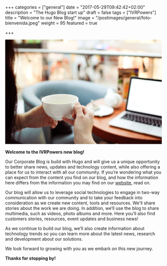 +++
categories = ["general"]
date = "2017-05-29T09:42:42+02:00"
description = "The Hugo Blog start up"
draft = false
tags = ["IVRPowers"]
title = "Welcome to our New Blog!"
image = "/postimages/general/foto-bienvenida.jpeg"
weight = 95
featured = true

+++

![Welcome to our New Blog!](/postimages/general/foto-bienvenida.jpeg)

**Welcome to the IVRPowers new blog!** 

Our Corporate Blog is build with Hugo and will give us a unique opportunity to better share news, updates and technology content, while also offering a place for us to interact with all our community. If you’re wondering what you can expect from the content you find on our blog, and how the information here differs from the information you may find on our [website](http://www.ivrpowers.com/), read on.

Our blog will allow us to leverage social technologies to engage in two-way communication with our community and to take your feedback into consideration as we create new content, tools and resources. We'll share stories about the work we are doing. In addition, we’ll use the blog to share multimedia, such as videos, photo albums and more. Here you’ll also find customers stories, resources, event updates and business news!

As we continue to build our blog, we’ll also create information about technology trends so you can learn more about the latest news, research and development about our solutions.

We look forward to growing with you as we embark on this new journey.

**Thanks for stopping by!**

